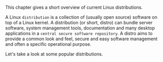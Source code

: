 This chapter gives a short overview of current Linux distributions.

A Linux `distribution` is a collection of (usually open source) software on top of a Linux kernel. A distribution (or short, distro) can bundle server software, system management tools, documentation and many desktop applications in a `central secure software repository`. A distro aims to provide a common look and feel, secure and easy software management and often a specific operational purpose.

Let\'s take a look at some popular distributions.

